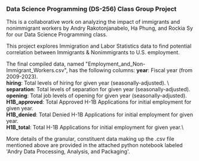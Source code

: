 ### Data Science Programming (DS-256) Class Group Project
This is a collaborative work on analyzing the impact of immigrants and nonimmigrant workers by Andry Rakotonjanabelo, Ha Phung, and Rockia Sy for our Data Science Programming class. 

This project explores Immigration and Labor Statistics data to find potential correlation between Immigrants & Nonimmigrants to U.S. employment.

The final compiled data, named "Employment_and_Non-Immigrant_Workers.csv", has the following columns:
**year**: Fiscal year (from 2009-2023).\
**hiring**: Total levels of hiring for given year (seasonally-adjusted). \ 
**separation**: Total levels of separation for given year (seasonally-adjusted).\
**opening**: Total job levels of opening for given year (seasonally-adjusted).\
**H1B_approved**: Total Approved H-1B Applications for initial employment for given year.\
**H1B_denied**: Total Denied H-1B Applications for initial employment for given year.\
**H1B_total**: Total H-1B Applications for initial employment for given year.\

More details of the granular, constituent data making up the .csv file mentioned above are provided in the attached python notebook labeled 'Andry Data Processing, Analysis, and Packaging'.